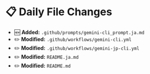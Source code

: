 # 📋 Daily File Changes

- 🆕 **Added:** `.github/prompts/gemini-cli_prompt.ja.md`
- ✏️ **Modified:** `.github/workflows/gemini-cli.yml`
- ✏️ **Modified:** `.github/workflows/gemini-jp-cli.yml`
- ✏️ **Modified:** `README.ja.md`
- ✏️ **Modified:** `README.md`
